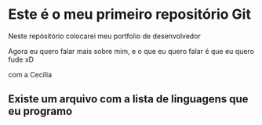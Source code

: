 # Este é o meu primeiro repositório Git

Neste repósitório colocarei meu portfolio de desenvolvedor

Agora eu quero falar mais sobre mim, e o que eu quero falar é que eu quero fude xD

com a Cecília 

## Existe um arquivo com a lista de linguagens que eu programo 